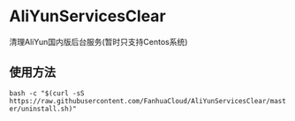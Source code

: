 # AliYunServicesClear
清理AliYun国内版后台服务(暂时只支持Centos系统)

## 使用方法 
`bash -c "$(curl -sS https://raw.githubusercontent.com/FanhuaCloud/AliYunServicesClear/master/uninstall.sh)"`
